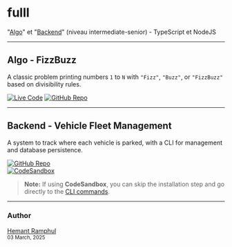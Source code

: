 # fulll

"[Algo](https://github.com/hemantramphul/fulll/tree/main/Algo)" et "[Backend](https://github.com/hemantramphul/fulll/tree/main/Backend)" (niveau intermediate-senior) - TypeScript et NodeJS

---

## Algo - FizzBuzz

A classic problem printing numbers `1` to `N` with `"Fizz"`, `"Buzz"`, or `"FizzBuzz"` based on divisibility rules.

[![Live Code](https://img.shields.io/badge/View%20Live%20Code-PlayCode.io-blue?style=for-the-badge&logo=javascript)](https://playcode.io/2282980)
[![GitHub Repo](https://img.shields.io/badge/GitHub-Repository-black?style=for-the-badge&logo=github)](https://github.com/hemantramphul/fulll/tree/main/Algo)

---

## Backend - Vehicle Fleet Management

A system to track where each vehicle is parked, with a CLI for management and database persistence.

[![GitHub Repo](https://img.shields.io/badge/GitHub-Repository-black?style=for-the-badge&logo=github)](https://github.com/hemantramphul/fulll/tree/main/Backend)  
[![CodeSandbox](https://img.shields.io/badge/Open%20in-CodeSandbox-blue?style=for-the-badge&logo=codesandbox)](https://codesandbox.io/p/devbox/y3ytzj)  

> **Note:** If using **CodeSandbox**, you can skip the installation step and go directly to the [CLI commands](https://github.com/hemantramphul/fulll/tree/main/Backend#example).


---

### Author

[Hemant Ramphul](https://www.linkedin.com/in/hemantramphul/)<br/>
<sup>03 March, 2025</sup>
